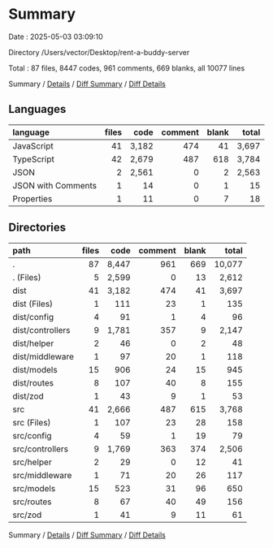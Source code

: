 # Summary

Date : 2025-05-03 03:09:10

Directory /Users/vector/Desktop/rent-a-buddy-server

Total : 87 files,  8447 codes, 961 comments, 669 blanks, all 10077 lines

Summary / [Details](details.md) / [Diff Summary](diff.md) / [Diff Details](diff-details.md)

## Languages
| language | files | code | comment | blank | total |
| :--- | ---: | ---: | ---: | ---: | ---: |
| JavaScript | 41 | 3,182 | 474 | 41 | 3,697 |
| TypeScript | 42 | 2,679 | 487 | 618 | 3,784 |
| JSON | 2 | 2,561 | 0 | 2 | 2,563 |
| JSON with Comments | 1 | 14 | 0 | 1 | 15 |
| Properties | 1 | 11 | 0 | 7 | 18 |

## Directories
| path | files | code | comment | blank | total |
| :--- | ---: | ---: | ---: | ---: | ---: |
| . | 87 | 8,447 | 961 | 669 | 10,077 |
| . (Files) | 5 | 2,599 | 0 | 13 | 2,612 |
| dist | 41 | 3,182 | 474 | 41 | 3,697 |
| dist (Files) | 1 | 111 | 23 | 1 | 135 |
| dist/config | 4 | 91 | 1 | 4 | 96 |
| dist/controllers | 9 | 1,781 | 357 | 9 | 2,147 |
| dist/helper | 2 | 46 | 0 | 2 | 48 |
| dist/middleware | 1 | 97 | 20 | 1 | 118 |
| dist/models | 15 | 906 | 24 | 15 | 945 |
| dist/routes | 8 | 107 | 40 | 8 | 155 |
| dist/zod | 1 | 43 | 9 | 1 | 53 |
| src | 41 | 2,666 | 487 | 615 | 3,768 |
| src (Files) | 1 | 107 | 23 | 28 | 158 |
| src/config | 4 | 59 | 1 | 19 | 79 |
| src/controllers | 9 | 1,769 | 363 | 374 | 2,506 |
| src/helper | 2 | 29 | 0 | 12 | 41 |
| src/middleware | 1 | 71 | 20 | 26 | 117 |
| src/models | 15 | 523 | 31 | 96 | 650 |
| src/routes | 8 | 67 | 40 | 49 | 156 |
| src/zod | 1 | 41 | 9 | 11 | 61 |

Summary / [Details](details.md) / [Diff Summary](diff.md) / [Diff Details](diff-details.md)